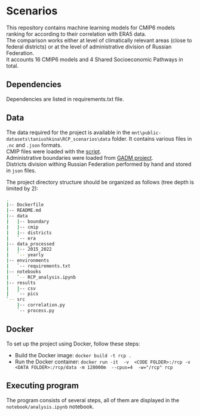 # Scenarios
This repository contains machine learning models for CMIP6 models ranking for according to their correlation with ERA5 data.\
The comparison works either at level of climatically relevant areas (close to federal districts) or at the level of administrative division of Russian Federation.\
It accounts 16 CMIP6 models and 4 Shared Socioeconomic Pathways in total.

## Dependencies

Dependencies are listed in requirements.txt file.

## Data

The data required for the project is available in the `mnt\public-datasets\taniushkina\RCP_scenarios\data` folder.
It contains various files in `.nc` and `.json` formats.\
CMIP files were loaded with the [script](https://github.com/makboard/WindUtils/blob/main/CMIP/auto_download.py).\
Administrative boundaries were loaded from [GADM project](https://gadm.org/download_country.html).\
Districts division withing Russian Federation performed by hand and stored in `json` files.

The project directory structure should be organized as follows (tree depth is limited by 2):
``` bash
.
|-- Dockerfile
|-- README.md
|-- data
|   |-- boundary
|   |-- cmip
|   |-- districts
|   `-- era
|-- data_processed
|   |-- 2015_2022
|   `-- yearly
|-- environments
|   `-- requirements.txt
|-- notebooks
|   `-- RCP_analysis.ipynb
|-- results
|   |-- csv
|   `-- pics
`-- src
    |-- correlation.py
    `-- process.py
```

## Docker

To set up the project using Docker, follow these steps:

* Build the Docker image: `docker build -t rcp .`
* Run the Docker container: `docker run -it  -v  <CODE FOLDER>:/rcp -v <DATA FOLDER>:/rcp/data -m 128000m  --cpus=4  -w="/rcp" rcp`

## Executing program
The program consists of several steps, all of them are displayed in the `notebook/analysis.ipynb` notebook.
